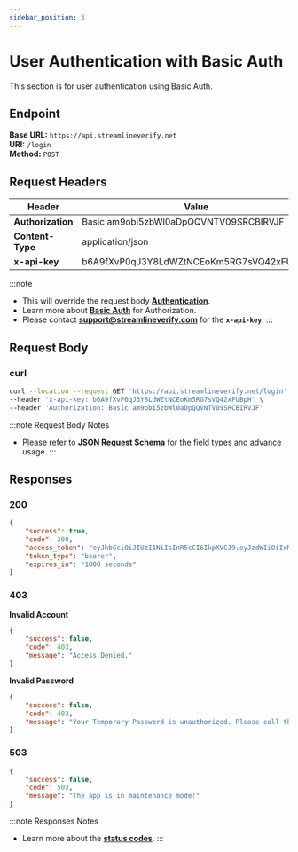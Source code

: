 ```yaml
---
sidebar_position: 3
---
```


# User Authentication with Basic Auth
This section is for user authentication using Basic Auth.

## Endpoint

**Base URL:** `https://api.streamlineverify.net`  
**URI:** `/login`  
**Method:** `POST`  

## Request Headers

|Header  |Value  |
|---|---|
|**Authorization**  |Basic am9obi5zbWl0aDpQQVNTV09SRCBIRVJF  |
|**Content-Type**  |application/json  |
|**x-api-key**   |b6A9fXvP0qJ3Y8LdWZtNCEoKm5RG7sVQ42xFUBpH   |
 

:::note
- This will override the request body **[Authentication](./user-authentication.md#request-body)**.
- Learn more about **[Basic Auth](https://en.wikipedia.org/wiki/Basic_access_authentication)** for Authorization.
- Please contact **support@streamlineverify.com** for the **`x-api-key`**.
:::

## Request Body

### curl
```bash
curl --location --request GET 'https://api.streamlineverify.net/login' \
--header 'x-api-key: b6A9fXvP0qJ3Y8LdWZtNCEoKm5RG7sVQ42xFUBpH' \
--header 'Authorization: Basic am9obi5zbWl0aDpQQVNTV09SRCBIRVJF'
```

:::note Request Body Notes
- Please refer to **[JSON Request Schema](./json-request-schema.mdx)** for the field types and advance usage.
:::

## Responses

### 200
```json
{
    "success": true,
    "code": 200,
    "access_token": "eyJhbGciOiJIUzI1NiIsInR5cCI6IkpXVCJ9.eyJzdWIiOiIxMjM0NTY3ODkwIiwibmFtZSI6IkpvaG4gRG9lIiwiaWF0IjoxNTE2MjM5MDIyfQ.SflKxwRJSMeKKF2QT4fwpMeJf36POk6yJV_adQssw5c",
    "token_type": "bearer",
    "expires_in": "1800 seconds"
}
```

### 403
**Invalid Account**
```json
{
    "success": false,
    "code": 403,
    "message": "Access Denied."
}
```

**Invalid Password**
```json
{
    "success": false,
    "code": 403,
    "message": "Your Temporary Password is unauthorized. Please call the Help Desk."
}
```
### 503
```json
{
    "success": false,
    "code": 503,
    "message": "The app is in maintenance mode!"
}
```

:::note Responses Notes
- Learn more about the [**status codes**](./status-codes.md).
:::